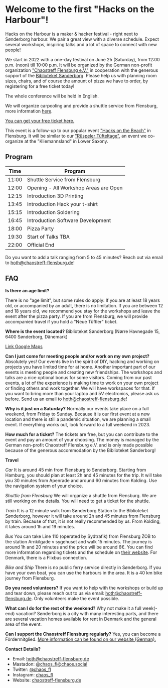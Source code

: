 # Welcome to the first "Hacks on the Harbour"!

Hacks on the Harbour is a maker & hacker festival - right next to Sønderborg harbour. We pair a great view with a diverse schedule. Expect several workshops, inspiring talks and a lot of space to connect with new people!

We start in 2022 with a one-day festival on June 25 (Saturday), from 12:00 p.m. (noon) till 10:00 p.m. It will be organized by the German non-profit organization ["Chaostreff Flensburg e.V."](https://chaostreff-flensburg.de/) in cooperation with the generous support of the [Biblioteket Sønderborg](https://biblioteket.sonderborg.dk/). 
Please help us with planning room sizes, chairs, and of course the amount of pizza we have to order, by registering for a free ticket today!

The whole conference will be held in English. 

We will organize carpooling and provide a shuttle service from Flensburg, more information [here](#faq).

[You can get your free ticket here.](https://tickets.chaostreff-flensburg.de/ctfl/hoth2022/)

This event is a follow-up to our popular event ["Hacks on the Beach"](https://chaostreff-flensburg.de/2021/hacks-on-the-beach-2022/) in Flensburg. It will be similar to our ["Rüspeler Tüfteltage"](https://www.ruetueta.de/), an event we co-organize at the "Kliemannsland" in Lower Saxony. 

## Program

| Time  | Program                               |
| ----- | ------------------------------------- |
| 11:00 | Shuttle Service from Flensburg        |
| 12:00 | Opening - All Workshop Areas are Open |
| 12:15 | Introduction 3D Printing              |
| 13:45 | Introduction Hack your t-shirt        |
| 15:15 | Introduction Soldering                |
| 16:45 | Introduction Software Development     |
| 18:00 | Pizza Party                           |
| 19:30 | Start of Talks TBA                    |
| 22:00 | Official End                          |

Do you want to add a talk ranging from 5 to 45 minutes? Reach out via email to hoth@chaostreff-flensburg.de!

## FAQ

**Is there an age limit?**

There is no "age limit", but some rules do apply: If you are at least 18 years old, or accompanied by an adult, there is no limitation.
If you are between 12 and 18 years old, we recommend you stay for the workshops and leave the event after the pizza party. If you are from Flensburg, we will provide accompanied travel if you hold a "Neue Tüftler" ticket.

**Where is the event located?**
Biblioteket Sønderborg (Nørre Havnegade 15, 6400 Sønderborg, Dänemark) 

[Link Google Maps](https://www.google.com/maps/place/N%C3%B8rre+Havnegade+15,+6400+S%C3%B8nderborg,+D%C3%A4nemark/@54.9133221,9.7838224,17.85z/data=!4m5!3m4!1s0x47b339db9015343d:0xc01e3eb448417c18!8m2!3d54.9129337!4d9.7841914?hl=de)

**Can I just come for meeting people and/or work on my own project?**
Absolutely yes! Our events live in the spirit of DIY, hacking and working on projects you have limited time for at home. Another important part of our events is meeting people and creating new friendships. The workshops and talks are a nice optional bonus for some visitors. Coming from our past events, a lot of the experience is making time to work on your own project or finding others and work together. We will have workspaces for that. If you want to bring more than your laptop and 5V electronics, please ask us before. Send us an email to hoth@chaostreff-flensburg.de!

**Why is it just on a Saturday?**
Normally our events take place on a full weekend, from Friday to Sunday. Because it is our first event at a new location and there is still a pandemic situation, we are planning a small event. If everything works out, look forward to a full weekend in 2023.

**How much for a ticket?**
The tickets are free, but you can contribute to the event and pay an amount of your choosing. The money is managed by the German non-profit Chaostreff Flensburg e.V. and is only made possible because of the generous accommodation by the Biblioteket Sønderborg!

**Travel**

*Car*
It is around 45 min from Flensburg to Sønderborg. Starting from Hamburg, you should plan at least 2h and 45 minutes for the trip. It will take you 30 minutes from Apenrade and around 60 minutes from Kolding. Use the navigation system of your choice.

*Shuttle from Flensburg*
We will organize a shuttle from Flensburg. We are still working on the details. You will need to get a ticket for the shuttle. 

*Train*
It is a 12 minute walk from Sønderborg Station to the Biblioteket Sønderborg, however it will take around 2h and 45 minutes from Flensburg by train. Because of that, it is not really recommended by us. From Kolding, it takes around 1h and 19 minutes.

*Bus*
You can take Line 110 (operated by Sydtrafik) from Flensburg ZOB to the station Arnkilgade v sygehuset and walk 15 minutes. The journey is around 1h and 20 minutes and the price will be around 6€. You can find more information regarding tickets and the schedule on [their website](https://www.sydtrafik.dk/). For Denmark, there is a Flixbus connection.

*Bike and Ship*
There is no public ferry service directly in Sønderborg. If you have your own boat, you can use the harbours in the area. It is a 40 km bike journey from Flensburg.



**Do you need volunteers?**
If you want to help with the workshops or build up and tear down, please reach out to us via email: hoth@chaostreff-flensburg.de. Only volunteers make the event possible.

**What can I do for the rest of the weekend?**
Why not make it a full week(-end) vacation? Sønderborg is a city with many interesting parts, and there are several vacation homes available for rent in Denmark and the general area of the event.


**Can I support the Chaostreff Flensburg regularly?**
Yes, you can become a Fördermitglied. [More information can be found on our website (German).](https://chaostreff-flensburg.de/mitmachen/wir/)

**Contact Details?**

* Email: hoth@chaostreff-flensburg.de
* Mastadon: [@chaos_fl@chaos.social](https://chaos.social/web/accounts/162706)
* Twitter: [@chaos_fl](https://twitter.com/chaos_fl)
* Instagram: [chaos_fl](https://www.instagram.com/chaos_fl/)
* Website: [chaostreff-flensburg.de](https://chaostreff-flensburg.de/)
